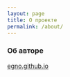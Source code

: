 ```yaml
---
layout: page
title: О проекте
permalink: /about/
---
```


### Об авторе

[egno.github.io](https://egno.github.io/about)
